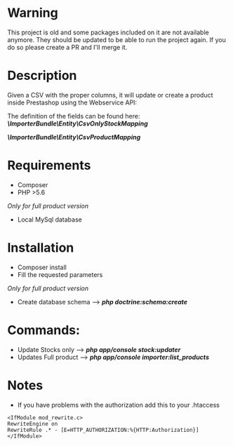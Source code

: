 Warning
===========
This project is old and some packages included on it are not available anymore. 
They should be updated to be able to run the project again. If you do so please create a PR and I'll merge it.

Description
===========
Given a CSV with the proper columns, it will update or create a product inside Prestashop using the Webservice API:

The definition of the fields can be found here: 
***\ImporterBundle\Entity\CsvOnlyStockMapping***

***\ImporterBundle\Entity\CsvProductMapping***


Requirements
===========

- Composer
- PHP >5.6

_Only for full product version_
- Local MySql database 

Installation
============
- Composer install 
- Fill the requested parameters 

_Only for full product version_
- Create database schema --> ***php doctrine:schema:create***

Commands:
========
- Update Stocks only --> ***php app/console stock:updater***
- Updates Full product --> ***php app/console importer:list_products***


Notes 
=====
- If you have problems with the authorization add this to your .htaccess
 
```
<IfModule mod_rewrite.c>
RewriteEngine on
RewriteRule .* - [E=HTTP_AUTHORIZATION:%{HTTP:Authorization}]
</IfModule>
```

